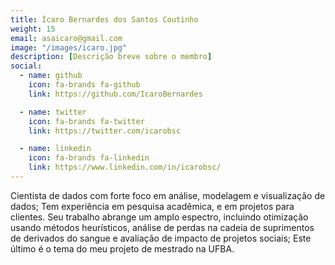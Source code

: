 ```yaml
---
title: Ícaro Bernardes dos Santos Coutinho
weight: 15
email: asaicaro@gmail.com
image: "/images/icaro.jpg"
description: [Descrição breve sobre o membro]
social:
  - name: github
    icon: fa-brands fa-github
    link: https://github.com/IcaroBernardes

  - name: twitter
    icon: fa-brands fa-twitter
    link: https://twitter.com/icarobsc

  - name: linkedin
    icon: fa-brands fa-linkedin
    link: https://www.linkedin.com/in/icarobsc/
---
```


Cientista de dados com forte foco em análise, modelagem e visualização de dados; Tem experiência em pesquisa acadêmica, e em projetos para clientes. Seu trabalho abrange um amplo espectro, incluindo otimização usando métodos heurísticos, análise de perdas na cadeia de suprimentos de derivados do sangue e avaliação de impacto de projetos sociais; Este último é o tema do meu projeto de mestrado na UFBA.
